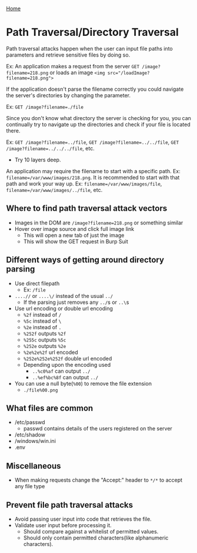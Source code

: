 <!--
 * This file is part of RS Cheat Sheets.
 *
 * RS Cheat Sheets is free software: you can redistribute it and/or modify
 * it under the terms of the GNU General Public License as published by
 * the Free Software Foundation, either version 3 of the License, or
 * (at your option) any later version.
 *
 * RS Cheat Sheets is distributed in the hope that it will be useful,
 * but WITHOUT ANY WARRANTY; without even the implied warranty of
 * MERCHANTABILITY or FITNESS FOR A PARTICULAR PURPOSE.  See the
 * GNU General Public License for more details.
 *
 * You should have received a copy of the GNU General Public License
 * along with RS Cheat Sheets. If not, see <https://www.gnu.org/licenses/>.
 */
-->

[Home](../README.md)

# Path Traversal/Directory Traversal
Path traversal attacks happen when the user can input file paths into parameters and retrieve sensitive files by doing so.

Ex: An application makes a request from the server `GET /image?filename=218.png` or loads an image `<img src="/loadImage?filename=218.png">`

If the application doesn't parse the filename correctly you could navigate the server's directories by changing the parameter.

Ex: `GET /image?filename=./file`

Since you don't know what directory the server is checking for you, you can continually try to navigate up the directories and check if your file is located there.

Ex: `GET /image?filename=../file`, `GET /image?filename=../../file`, `GET /image?filename=../../../file`, etc.
- Try 10 layers deep.

An application may require the filename to start with a specific path. Ex: `filename=/var/www/images/218.png`. It is recommended to start with that path and work your way up. Ex: `filename=/var/www/images/file`, `filename=/var/www/images/../file`, etc.

## Where to find path traversal attack vectors
- Images in the DOM are `/image?filename=218.png` or something similar
- Hover over image source and click full image link
	- This will open a new tab of just the image
	- This will show the GET request in Burp Suit

## Different ways of getting around directory parsing
- Use direct filepath
	- Ex: `/file`
- `....//` or `....\/` instead of the usual `../`
	- If the parsing just removes any `../`s or `..\`s
- Use url encoding or double url encoding
	- `%2f` instead of `/`
	- `%5c` instead of `\`
	- `%2e` instead of `.`
	- `%252f` outputs `%2f`
	- `%255c` outputs `%5c`
	- `%252e` outputs `%2e`
	- `%2e%2e%2f` url encoded
	- `%252e%252e%252f` double url encoded
	- Depending upon the encoding used
		- `..%c0%af` can output `../`
		- `..%ef%bc%8f` can output `../`
- You can use a null byte(`%00`) to remove the file extension
	- `./file%00.png`

## What files are common
- /etc/passwd
	- passwd contains details of the users registered on the server
- /etc/shadow
- /windows/win.ini
- .env

## Miscellaneous
- When making requests change the "Accept:" header to `*/*` to accept any file type

## Prevent file path traversal attacks
- Avoid passing user input into code that retrieves the file.
- Validate user input before processing it.
	- Should compare against a whitelist of permitted values.
	- Should only contain permitted characters(like alphanumeric characters).